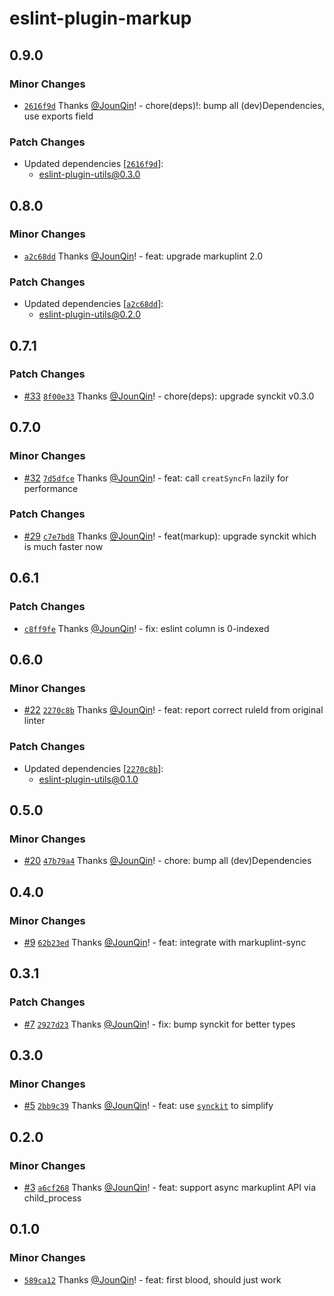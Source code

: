 # eslint-plugin-markup

## 0.9.0

### Minor Changes

- [`2616f9d`](https://github.com/un-ts/eslint/commit/2616f9dbf3fc81935f987907e56fa5af3f9266d3) Thanks [@JounQin](https://github.com/JounQin)! - chore(deps)!: bump all (dev)Dependencies, use exports field

### Patch Changes

- Updated dependencies [[`2616f9d`](https://github.com/un-ts/eslint/commit/2616f9dbf3fc81935f987907e56fa5af3f9266d3)]:
  - eslint-plugin-utils@0.3.0

## 0.8.0

### Minor Changes

- [`a2c68dd`](https://github.com/un-ts/eslint/commit/a2c68dd7ac4ff9b67b0cb1f371a008cf359dae19) Thanks [@JounQin](https://github.com/JounQin)! - feat: upgrade markuplint 2.0

### Patch Changes

- Updated dependencies [[`a2c68dd`](https://github.com/un-ts/eslint/commit/a2c68dd7ac4ff9b67b0cb1f371a008cf359dae19)]:
  - eslint-plugin-utils@0.2.0

## 0.7.1

### Patch Changes

- [#33](https://github.com/un-ts/eslint/pull/33) [`8f00e33`](https://github.com/un-ts/eslint/commit/8f00e33dd66cb777264454f17197a984d922b75c) Thanks [@JounQin](https://github.com/JounQin)! - chore(deps): upgrade synckit v0.3.0

## 0.7.0

### Minor Changes

- [#32](https://github.com/un-ts/eslint/pull/32) [`7d5dfce`](https://github.com/un-ts/eslint/commit/7d5dfcefa8a813682d428d563e689e3d91344581) Thanks [@JounQin](https://github.com/JounQin)! - feat: call `creatSyncFn` lazily for performance

### Patch Changes

- [#29](https://github.com/un-ts/eslint/pull/29) [`c7e7bd8`](https://github.com/un-ts/eslint/commit/c7e7bd80746345219c3c14cc296910308b33c38c) Thanks [@JounQin](https://github.com/JounQin)! - feat(markup): upgrade synckit which is much faster now

## 0.6.1

### Patch Changes

- [`c8ff9fe`](https://github.com/un-ts/eslint/commit/c8ff9fea0addc71cc0053a84cf6e8bc54900322c) Thanks [@JounQin](https://github.com/JounQin)! - fix: eslint column is 0-indexed

## 0.6.0

### Minor Changes

- [#22](https://github.com/un-ts/eslint/pull/22) [`2270c8b`](https://github.com/un-ts/eslint/commit/2270c8b0049725eb59bbc0cc45e9655b6162d735) Thanks [@JounQin](https://github.com/JounQin)! - feat: report correct ruleId from original linter

### Patch Changes

- Updated dependencies [[`2270c8b`](https://github.com/un-ts/eslint/commit/2270c8b0049725eb59bbc0cc45e9655b6162d735)]:
  - eslint-plugin-utils@0.1.0

## 0.5.0

### Minor Changes

- [#20](https://github.com/un-ts/eslint/pull/20) [`47b79a4`](https://github.com/un-ts/eslint/commit/47b79a41cd2e328b3cfde5a7a03126197c8dd083) Thanks [@JounQin](https://github.com/JounQin)! - chore: bump all (dev)Dependencies

## 0.4.0

### Minor Changes

- [#9](https://github.com/un-ts/eslint/pull/9) [`62b23ed`](https://github.com/un-ts/eslint/commit/62b23ed0f90bd6bce4286099eec8c886ded7ff0e) Thanks [@JounQin](https://github.com/JounQin)! - feat: integrate with markuplint-sync

## 0.3.1

### Patch Changes

- [#7](https://github.com/un-ts/eslint/pull/7) [`2927d23`](https://github.com/un-ts/eslint/commit/2927d23eb674aa8af56400fc80637a4297754641) Thanks [@JounQin](https://github.com/JounQin)! - fix: bump synckit for better types

## 0.3.0

### Minor Changes

- [#5](https://github.com/un-ts/eslint/pull/5) [`2bb9c39`](https://github.com/un-ts/eslint/commit/2bb9c39ddab1000791a5030eb435a0702c015854) Thanks [@JounQin](https://github.com/JounQin)! - feat: use [`synckit`](https://github.com/un-ts/synckit) to simplify

## 0.2.0

### Minor Changes

- [#3](https://github.com/un-ts/eslint/pull/3) [`a6cf268`](https://github.com/un-ts/eslint/commit/a6cf26816557eb47a96df4f6dadb5f1e1ed1e282) Thanks [@JounQin](https://github.com/JounQin)! - feat: support async markuplint API via child_process

## 0.1.0

### Minor Changes

- [`589ca12`](https://github.com/un-ts/eslint/commit/589ca12548b4f5c31707a5679eb6d29c9e9a5c78) Thanks [@JounQin](https://github.com/JounQin)! - feat: first blood, should just work
